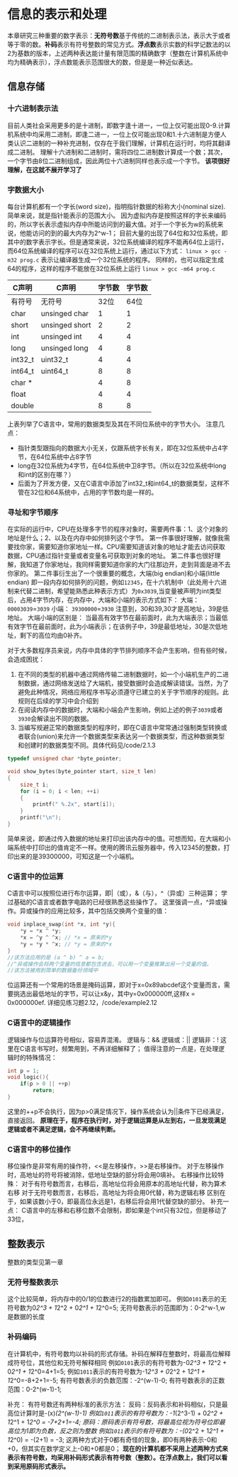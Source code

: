 # 信息的表示和处理
本章研究三种重要的数字表示：**无符号数**基于传统的二进制表示法，表示大于或者等于零的数。**补码**表示有符号整数的常见方式。**浮点数**表示实数的科学记数法的以2为基数的版本，上述两种表达能计量有限范围的精确数字（整数在计算机系统中均为精确表示），浮点数能表示范围很大的数，但是是一种近似表达。

## 信息存储
### 十六进制表示法
目前人类社会采用更多的是十进制，即数字逢十进一，一位上仅可能出现0-9.计算机系统中均采用二进制，即逢二进一，一位上仅可能出现0和1.十六进制是方便人类认识二进制的一种补充进制，仅存在于我们理解，计算机在运行时，均将其翻译成二进制。
理解十六进制和二进制时，需将四位二进制数计算成一个数；其次，一个字节由8位二进制组成，因此两位十六进制同样也表示成一个字节。
**该项很好理解，在这就不展开学习了**

### 字数据大小
每台计算机都有一个字长(word size)，指明指针数据的标称大小(nominal size).简单来说，就是指针能表示的范围大小。
因为虚拟内存是按照这样的字长来编码的，所以字长表示虚拟内存中所能访问到的最大值。对于一个字长为w的系统来说，他能访问的到的最大内存为2^w-1；
目前大量的出现了64位和32位系统，即其中的数字表示字长。但是通常来说，32位系统编译的程序不能再64位上运行，而64位系统编译的程序可以在32位系统上运行，通过以下方式：
`linux > gcc -m32 prog.c`
表示让编译器生成一个32位系统的程序。
同样的，也可以指定生成64的程序，这样的程序不能放在32位系统上运行
`linux > gcc -m64 prog.c`

| C声明 |C声明 | 字节数 |字节数 | 
|-------|-------|--|--|
| 有符号|无符号| 32位| 64位|
|char| unsinged char | 1 |1|
|short| unsinged short|2|2|
|int |unsinged int|4|4|
|long |unsinged long|4|8|
|int32_t|uint32_t|4|4|
|int64_t|uint64_t|8|8|
|char *||4|8|
|float||4|4|
|double||8|8|
上表列举了C语言中，常用的数据类型及其在不同位系统中的字节大小。
注意几点：
- 指针类型跟指向的数据大小无关，仅跟系统字长有关，即在32位系统中占4字节，在64位系统中占8字节
- long在32位系统为4字节，在64位系统中卫8字节。（所以在32位系统中long和int的区别在哪？）
- 后面为了开发方便，又在C语言中添加了int32_t和int64_t的数据类型，这样不管在32位和64系统中，占用的字节数均是一样的。

### 寻址和字节顺序
在实际的运行中，CPU在处理多字节的程序对象时，需要两件事：1、这个对象的地址是什么；2、以及在内存中如何排列这个字节。
第一件事很好理解，就像我需要找你家，需要知道你家地址一样。CPU需要知道该对象的地址才能去访问获取数据，CPU通过指针变量或者变量名可获取到对象的地址。
第二件事也很好理解，我知道了你家地址，我同样需要知道你家的大门往那边开，走到背面是进不去你家的。
第二件事衍生出了一个很重要的概念，大端(big endian)和小端(little endian)
即一段内存如何排列的问题，例如`12345`，在十六机制中（此处用十六进制来代替二进制，希望能熟悉此种表示方式）为`0x3039`,当变量被声明为int类型后，占用4字节内存，在内存中，大端和小端的表示方式如下：
大端：
`00003039`=`3039`
小端：
`39300000`=`3930`
注意到，30和39,30才是高地址，39是低地址。
大端小端的区别是：
当最高有效字节在最前面时，此为大端表示；当最低有效字节在最前面时，此为小端表示；在该例子中，39是最低地址，30是次低地址，剩下的高位均由0补齐。

对于大多数程序员来说，内存中具体的字节排列顺序不会产生影响，但有些时候，会造成困扰：
1. 在不同的类型的机器中通过网络传输二进制数据时，如一个小端机生产的二进制数据，通过网络发送给了大端机，接受数据时会造成解读错误。当然，为了避免此种情况，网络应用程序书写必须遵守已建立的关于字节顺序的规则。此规则在后续的学习中会介绍到
2. 在阅读内存中的数据时，大端和小端会产生影响，例如上述的例子`3039`或者`3930`会解读出不同的数据。
3. 当编写规避正常的数据类型的程序时，即在C语言中常常通过强制类型转换或者联合(union)来允许一个数据类型来表达另一个数据类型，而这种数据类型和创建时的数据类型不同。具体代码见/code/2.1.3
```C
typedef unsigned char *byte_pointer;

void show_bytes(byte_pointer start, size_t len)
{
    size_t i;
    for (i = 0; i < len; ++i)
    {
        printf(" %.2x", start[i]);
    }
    printf("\n");
}
```
简单来说，即通过传入数据的地址来打印出该内存中的值。可想而知，在大端和小端系统中打印出的值肯定不一样。使用的腾讯云服务器中，传入12345的整数，打印出来的是39300000，可知这是一个小端机。

### C语言中的位运算
C语言中可以按照位进行布尔运算，即|（或），&（与），^（异或）三种运算；
学过基础的C语言或者数字电路的已经很熟悉这些操作了。
这里强调一点，^异或操作。异或操作的应用比较多，其中包括交换两个变量的值：
```C
void inplace_swap(int *x, int *y){
    *y = *x ^ *y; 
    *x = ^y ^ ^x; // *x = 原来的*y
    *y = *y * ^x; // *y = 原来的*x
}
//该方法应用的是 (a ^ b) ^ a = b;
//^异或操作会将两个变量的信息都包含进去，可以用一个变量推算出另一个变量的值。
//该方法被用到简单的数据备份领域中
```
位运算还有一个常用的场景是掩码运算，即对于x=0x89abcdef这个变量而言，需要挑选出最低地址的字节，可以让x&y，其中y=0x000000ff,这样x = 0x000000ef.
详细见练习题2.12，/code/example2.12

### C语言中的逻辑操作
逻辑操作与位运算符号相似，容易弄混淆。
逻辑与：&&
逻辑或：||
逻辑非：!
这里在C语言书写时，频繁用到，不再详细解释了；
值得注意的一点是，在处理逻辑时的特殊情况：
```C
int p = 1;
void logic(){
    if(p > 0 || ++p)
        return;
}
```
这里的++p不会执行，因为p>0满足情况下，操作系统会认为||条件下已经满足，直接返回。
**原理在于，程序在执行时，对于逻辑运算是从左到右，一旦发现满足逻辑或者不满足逻辑，会不再继续判断。**

### C语言中的移位操作
移位操作是非常有用的操作符，<<是左移操作，>>是右移操作。
对于左移操作时，高地址的符号将被消除，低地址空缺的部分将会用0填补。
右移操作比较特殊：
对于有符号数而言，右移后，高地址位将会用原本的高地址代替，称为算术右移
对于无符号数而言，右移后，高地址为将会用0代替，称为逻辑右移
区别在于，如果该数小于0，即最高位永远是1，右移后将会用1代替空缺的部分。
补充一点：
C语言中的左移和右移位数不会限制，即如果是个int只有32位，但是移动了33位，

## 整数表示
整数的类型见第一章
### 无符号整数表示
这个比较简单，将内存中的0/1的位数进行2的指数累加即可。
例如`0101`表示的无符号数为0*2^3 + 1*2^2 + 0*2^1 + 1*2^0=5;
无符号数表示的范围即为：0-2^w-1,w是数据的长度

### 补码编码
在计算机中，有符号数均以补码的形式存储。补码在解释在整数时，将最高位解释成符号位，其他位和无符号解释相同
例如`0101`表示的有符号数为-0*2^3 + 1*2^2 + 0*2^1 + 1*2^0=4+1=5;
例如`1011`表示的有符号数为-1*2^3 + 0*2^2 + 1*2^1 + 1*2^0=-8+2+1=-5;
有符号数表示的负数范围：-2^(w-1)-0;
有符号数表示的正数范围：0-2^(w-1)-1;

补充：
有符号数还有两种标准的表示方法：
反码：反码表示和补码相似，只是最高位计算时是-(x)*(2^(w-1)-1)
例如`1011`表示的有符号数为：-1*(2^3-1) + 0*2^2 + 1*2^1 + 1*2^0 = -7+2+1=-4;
原码：原码表示有符号数，将最高位视为符号位即最高位为1即为负数，反之则为整数
例如`1011`表示的有符号数为：-(0*2^2 + 1*2^1 + 1*2^0) = -(2+1) = -3;
这两种方式对于0都有奇怪的现象，即0有两种表示-0和+0，但其实在数学定义上-0和+0都是0；
**现在的计算机都不采用上述两种方式来表示有符号数，均采用补码形式表示有符号数（整数）。在浮点数上，我们可以看到采用原码形式表示。**

###  



